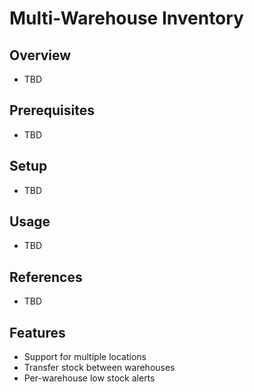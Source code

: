# Multi-Warehouse Inventory

## Overview
- TBD

## Prerequisites
- TBD

## Setup
- TBD

## Usage
- TBD

## References
- TBD


## Features
- Support for multiple locations
- Transfer stock between warehouses
- Per-warehouse low stock alerts
